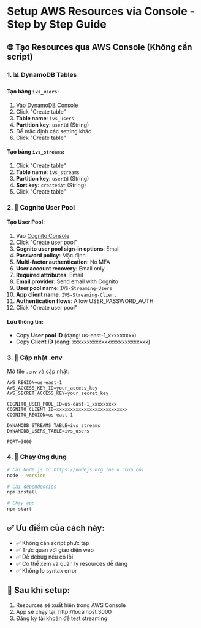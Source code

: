 # Setup AWS Resources via Console - Step by Step Guide

## 🌐 Tạo Resources qua AWS Console (Không cần script)

### 1. 📊 DynamoDB Tables

#### Tạo bảng `ivs_users`:
1. Vào [DynamoDB Console](https://console.aws.amazon.com/dynamodb/)
2. Click "Create table"
3. **Table name**: `ivs_users`
4. **Partition key**: `userId` (String)
5. Để mặc định các setting khác
6. Click "Create table"

#### Tạo bảng `ivs_streams`:
1. Click "Create table" 
2. **Table name**: `ivs_streams`
3. **Partition key**: `userId` (String)
4. **Sort key**: `createdAt` (String)
5. Click "Create table"

### 2. 🔐 Cognito User Pool

#### Tạo User Pool:
1. Vào [Cognito Console](https://console.aws.amazon.com/cognito/)
2. Click "Create user pool"
3. **Cognito user pool sign-in options**: Email
4. **Password policy**: Mặc định
5. **Multi-factor authentication**: No MFA
6. **User account recovery**: Email only
7. **Required attributes**: Email
8. **Email provider**: Send email with Cognito
9. **User pool name**: `IVS-Streaming-Users`
10. **App client name**: `IVS-Streaming-Client`
11. **Authentication flows**: Allow USER_PASSWORD_AUTH
12. Click "Create user pool"

#### Lưu thông tin:
- Copy **User pool ID** (dạng: us-east-1_xxxxxxxxx)
- Copy **Client ID** (dạng: xxxxxxxxxxxxxxxxxxxxxxxxxx)

### 3. 📝 Cập nhật .env

Mở file `.env` và cập nhật:
```env
AWS_REGION=us-east-1
AWS_ACCESS_KEY_ID=your_access_key
AWS_SECRET_ACCESS_KEY=your_secret_key

COGNITO_USER_POOL_ID=us-east-1_xxxxxxxxx
COGNITO_CLIENT_ID=xxxxxxxxxxxxxxxxxxxxxxxxxx
COGNITO_REGION=us-east-1

DYNAMODB_STREAMS_TABLE=ivs_streams
DYNAMODB_USERS_TABLE=ivs_users

PORT=3000
```

### 4. 🚀 Chạy ứng dụng

```bash
# Cài Node.js từ https://nodejs.org (nếu chưa có)
node --version

# Cài dependencies
npm install

# Chạy app
npm start
```

## ✅ Ưu điểm của cách này:
- ✅ Không cần script phức tạp
- ✅ Trực quan với giao diện web
- ✅ Dễ debug nếu có lỗi
- ✅ Có thể xem và quản lý resources dễ dàng
- ✅ Không lo syntax error

## 🎯 Sau khi setup:
1. Resources sẽ xuất hiện trong AWS Console
2. App sẽ chạy tại: http://localhost:3000
3. Đăng ký tài khoản để test streaming